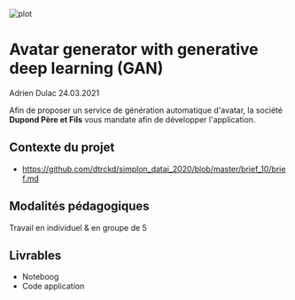 ![plot](../assets/fanart.jpg)

# Avatar generator with generative deep learning (GAN)  

Adrien Dulac 24.03.2021  

Afin de proposer un service de génération automatique d'avatar, la société **Dupond Père et Fils** vous mandate afin de développer l'application.  

## Contexte du projet  

* https://github.com/dtrckd/simplon_datai_2020/blob/master/brief_10/brief.md  

## Modalités pédagogiques  

Travail en individuel & en groupe de 5  

## Livrables  

* Noteboog  
* Code application  

